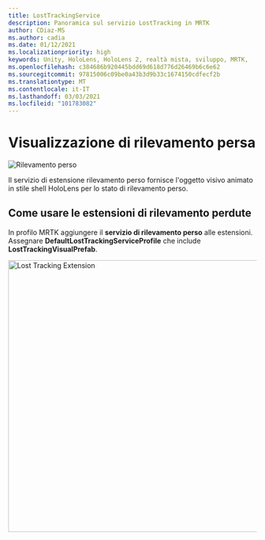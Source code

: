 ```yaml
---
title: LostTrackingService
description: Panoramica sul servizio LostTracking in MRTK
author: CDiaz-MS
ms.author: cadia
ms.date: 01/12/2021
ms.localizationpriority: high
keywords: Unity, HoloLens, HoloLens 2, realtà mista, sviluppo, MRTK,
ms.openlocfilehash: c384686b920445bdd69d618d776d26469b6c6e62
ms.sourcegitcommit: 97815006c09be0a43b3d9b33c1674150cdfecf2b
ms.translationtype: MT
ms.contentlocale: it-IT
ms.lasthandoff: 03/03/2021
ms.locfileid: "101783082"
---
```

# <a name="lost-tracking-visualization"></a>Visualizzazione di rilevamento persa

![Rilevamento perso](images/lost-tracking/LostTrackingVisualization.jpg)

Il servizio di estensione rilevamento perso fornisce l'oggetto visivo animato in stile shell HoloLens per lo stato di rilevamento perso.

## <a name="how-to-use-lost-tracking-extensions"></a>Come usare le estensioni di rilevamento perdute

In profilo MRTK aggiungere il **servizio di rilevamento perso** alle estensioni. Assegnare **DefaultLostTrackingServiceProfile** che include **LostTrackingVisualPrefab**.

<img src="images/lost-tracking/LostTracking_Extensions.png" width="550" alt="Lost Tracking Extension">
